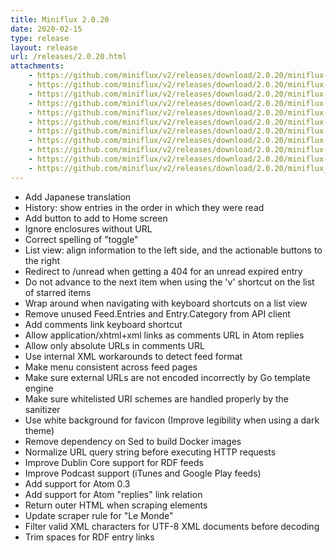 ```yaml
---
title: Miniflux 2.0.20
date: 2020-02-15
type: release
layout: release
url: /releases/2.0.20.html
attachments:
    - https://github.com/miniflux/v2/releases/download/2.0.20/miniflux-darwin-amd64
    - https://github.com/miniflux/v2/releases/download/2.0.20/miniflux-freebsd-amd64
    - https://github.com/miniflux/v2/releases/download/2.0.20/miniflux-linux-amd64
    - https://github.com/miniflux/v2/releases/download/2.0.20/miniflux-linux-arm64
    - https://github.com/miniflux/v2/releases/download/2.0.20/miniflux-linux-armv5
    - https://github.com/miniflux/v2/releases/download/2.0.20/miniflux-linux-armv6
    - https://github.com/miniflux/v2/releases/download/2.0.20/miniflux-linux-armv7
    - https://github.com/miniflux/v2/releases/download/2.0.20/miniflux-openbsd-amd64
    - https://github.com/miniflux/v2/releases/download/2.0.20/miniflux-windows-amd64
    - https://github.com/miniflux/v2/releases/download/2.0.20/miniflux-2.0.20-1.0.x86_64.rpm
    - https://github.com/miniflux/v2/releases/download/2.0.20/miniflux_2.0.20_amd64.deb
---
```


* Add Japanese translation
* History: show entries in the order in which they were read
* Add button to add to Home screen
* Ignore enclosures without URL
* Correct spelling of "toggle"
* List view: align information to the left side, and the actionable buttons to the right
* Redirect to /unread when getting a 404 for an unread expired entry
* Do not advance to the next item when using the 'v' shortcut on the list of starred items
* Wrap around when navigating with keyboard shortcuts on a list view
* Remove unused Feed.Entries and Entry.Category from API client
* Add comments link keyboard shortcut
* Allow application/xhtml+xml links as comments URL in Atom replies
* Allow only absolute URLs in comments URL
* Use internal XML workarounds to detect feed format
* Make menu consistent across feed pages
* Make sure external URLs are not encoded incorrectly by Go template engine
* Make sure whitelisted URI schemes are handled properly by the sanitizer
* Use white background for favicon (Improve legibility when using a dark theme)
* Remove dependency on Sed to build Docker images
* Normalize URL query string before executing HTTP requests
* Improve Dublin Core support for RDF feeds
* Improve Podcast support (iTunes and Google Play feeds)
* Add support for Atom 0.3
* Add support for Atom "replies" link relation
* Return outer HTML when scraping elements
* Update scraper rule for "Le Monde"
* Filter valid XML characters for UTF-8 XML documents before decoding
* Trim spaces for RDF entry links
